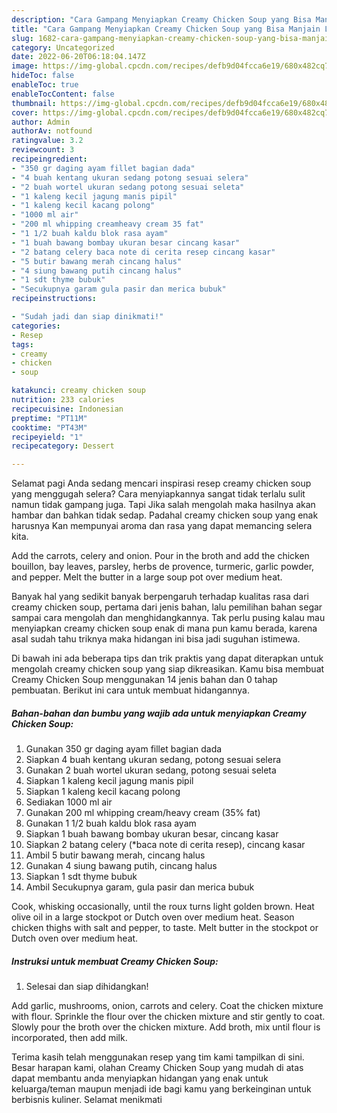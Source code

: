 ```yaml
---
description: "Cara Gampang Menyiapkan Creamy Chicken Soup yang Bisa Manjain Lidah, Buat Buka Puasa Enak"
title: "Cara Gampang Menyiapkan Creamy Chicken Soup yang Bisa Manjain Lidah, Buat Buka Puasa Enak"
slug: 1682-cara-gampang-menyiapkan-creamy-chicken-soup-yang-bisa-manjain-lidah-buat-buka-puasa-enak
category: Uncategorized
date: 2022-06-20T06:18:04.147Z
image: https://img-global.cpcdn.com/recipes/defb9d04fcca6e19/680x482cq70/creamy-chicken-soup-foto-resep-utama.jpg
hideToc: false
enableToc: true
enableTocContent: false
thumbnail: https://img-global.cpcdn.com/recipes/defb9d04fcca6e19/680x482cq70/creamy-chicken-soup-foto-resep-utama.jpg
cover: https://img-global.cpcdn.com/recipes/defb9d04fcca6e19/680x482cq70/creamy-chicken-soup-foto-resep-utama.jpg
author: Admin
authorAv: notfound
ratingvalue: 3.2
reviewcount: 3
recipeingredient:
- "350 gr daging ayam fillet bagian dada"
- "4 buah kentang ukuran sedang potong sesuai selera"
- "2 buah wortel ukuran sedang potong sesuai seleta"
- "1 kaleng kecil jagung manis pipil"
- "1 kaleng kecil kacang polong"
- "1000 ml air"
- "200 ml whipping creamheavy cream 35 fat"
- "1 1/2 buah kaldu blok rasa ayam"
- "1 buah bawang bombay ukuran besar cincang kasar"
- "2 batang celery baca note di cerita resep cincang kasar"
- "5 butir bawang merah cincang halus"
- "4 siung bawang putih cincang halus"
- "1 sdt thyme bubuk"
- "Secukupnya garam gula pasir dan merica bubuk"
recipeinstructions:

- "Sudah jadi dan siap dinikmati!"
categories:
- Resep
tags:
- creamy
- chicken
- soup

katakunci: creamy chicken soup 
nutrition: 233 calories
recipecuisine: Indonesian
preptime: "PT11M"
cooktime: "PT43M"
recipeyield: "1"
recipecategory: Dessert

---
```



Selamat pagi Anda sedang mencari inspirasi resep creamy chicken soup yang menggugah selera? Cara menyiapkannya sangat tidak terlalu sulit namun tidak gampang juga. Tapi Jika salah mengolah maka hasilnya akan hambar dan bahkan tidak sedap. Padahal creamy chicken soup yang enak harusnya Kan mempunyai aroma dan rasa yang dapat memancing selera kita.


Add the carrots, celery and onion. Pour in the broth and add the chicken bouillon, bay leaves, parsley, herbs de provence, turmeric, garlic powder, and pepper. Melt the butter in a large soup pot over medium heat.

Banyak hal yang sedikit banyak berpengaruh terhadap kualitas rasa dari creamy chicken soup, pertama dari jenis bahan, lalu pemilihan bahan segar sampai cara mengolah dan menghidangkannya. Tak perlu pusing kalau mau menyiapkan creamy chicken soup enak di mana pun kamu berada, karena asal sudah tahu triknya maka hidangan ini bisa jadi suguhan istimewa.


Di bawah ini ada beberapa tips dan trik praktis yang dapat diterapkan untuk mengolah creamy chicken soup yang siap dikreasikan. Kamu bisa membuat Creamy Chicken Soup menggunakan 14 jenis bahan dan 0 tahap pembuatan. Berikut ini cara untuk membuat hidangannya.

<!--inarticleads1-->

##### Bahan-bahan dan bumbu yang wajib ada untuk menyiapkan Creamy Chicken Soup:

1. Gunakan 350 gr daging ayam fillet bagian dada
1. Siapkan 4 buah kentang ukuran sedang, potong sesuai selera
1. Gunakan 2 buah wortel ukuran sedang, potong sesuai seleta
1. Siapkan 1 kaleng kecil jagung manis pipil
1. Siapkan 1 kaleng kecil kacang polong
1. Sediakan 1000 ml air
1. Gunakan 200 ml whipping cream/heavy cream (35% fat)
1. Gunakan 1 1/2 buah kaldu blok rasa ayam
1. Siapkan 1 buah bawang bombay ukuran besar, cincang kasar
1. Siapkan 2 batang celery (*baca note di cerita resep), cincang kasar
1. Ambil 5 butir bawang merah, cincang halus
1. Gunakan 4 siung bawang putih, cincang halus
1. Siapkan 1 sdt thyme bubuk
1. Ambil Secukupnya garam, gula pasir dan merica bubuk


Cook, whisking occasionally, until the roux turns light golden brown. Heat olive oil in a large stockpot or Dutch oven over medium heat. Season chicken thighs with salt and pepper, to taste. Melt butter in the stockpot or Dutch oven over medium heat. 

<!--inarticleads2-->

##### Instruksi untuk membuat Creamy Chicken Soup:


1. Selesai dan siap dihidangkan!

Add garlic, mushrooms, onion, carrots and celery. Coat the chicken mixture with flour. Sprinkle the flour over the chicken mixture and stir gently to coat. Slowly pour the broth over the chicken mixture. Add broth, mix until flour is incorporated, then add milk. 

Terima kasih telah menggunakan resep yang tim kami tampilkan di sini. Besar harapan kami, olahan Creamy Chicken Soup yang mudah di atas dapat membantu anda menyiapkan hidangan yang enak untuk keluarga/teman maupun menjadi ide bagi kamu yang berkeinginan untuk berbisnis kuliner. Selamat menikmati
